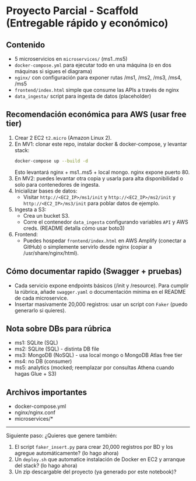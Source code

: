 # Proyecto Parcial - Scaffold (Entregable rápido y económico)

## Contenido
- 5 microservicios en `microservices/` (ms1..ms5)
- `docker-compose.yml` para ejecutar todo en una máquina (o en dos máquinas si sigues el diagrama)
- `nginx/` con configuración para exponer rutas /ms1, /ms2, /ms3, /ms4, /ms5
- `frontend/index.html` simple que consume las APIs a través de nginx
- `data_ingesta/` script para ingesta de datos (placeholder)

## Recomendación económica para AWS (usar free tier)
1. Crear 2 EC2 `t2.micro` (Amazon Linux 2).
2. En MV1: clonar este repo, instalar docker & docker-compose, y levantar stack:
   ```bash
   docker-compose up --build -d
   ```
   Esto levantará nginx + ms1..ms5 + local mongo. nginx expone puerto 80.
3. En MV2: puedes levantar otra copia y usarla para alta disponibilidad o solo para contenedores de ingesta.
4. Inicializar bases de datos:
   - Visitar `http://<EC2_IP>/ms1/init` y `http://<EC2_IP>/ms2/init` y `http://<EC2_IP>/ms3/init` para poblar datos de ejemplo.
5. Ingesta a S3:
   - Crea un bucket S3.
   - Corre el contenedor `data_ingesta` configurando variables `API` y AWS creds. (README detalla cómo usar boto3)
6. Frontend:
   - Puedes hospedar `frontend/index.html` en AWS Amplify (conectar a GitHub) o simplemente servirlo desde nginx (copiar a /usr/share/nginx/html).

## Cómo documentar rapido (Swagger + pruebas)
- Cada servicio expone endpoints básicos (/init y /resource). Para cumplir la rúbrica, añade `swagger.yaml` o documentación mínima en el README de cada microservice.
- Insertar masivamente 20,000 registros: usar un script con `Faker` (puedo generarlo si quieres).

## Nota sobre DBs para rúbrica
- ms1: SQLite (SQL)
- ms2: SQLite (SQL) - distinta DB file
- ms3: MongoDB (NoSQL) - usa local mongo o MongoDB Atlas free tier
- ms4: no DB (consumer)
- ms5: analytics (mocked; reemplazar por consultas Athena cuando hagas Glue + S3)

## Archivos importantes
- docker-compose.yml
- nginx/nginx.conf
- microservices/*

---
Siguiente paso: ¿Quieres que genere también:
1) El script `faker_insert.py` para crear 20,000 registros por BD y los agregue automáticamente? (lo hago ahora)  
2) Un `deploy.sh` que automatice instalación de Docker en EC2 y arranque del stack? (lo hago ahora)
3) Un zip descargable del proyecto (ya generado por este notebook)?
